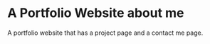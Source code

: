 
#  A Portfolio Website about me

A portfolio website that has a  project page and a contact me page.

